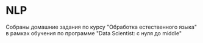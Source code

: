 # NLP
Собраны домашние задания по курсу "Обработка естественного языка" в рамках обучения по программе "Data Scientist: с нуля до middle"
